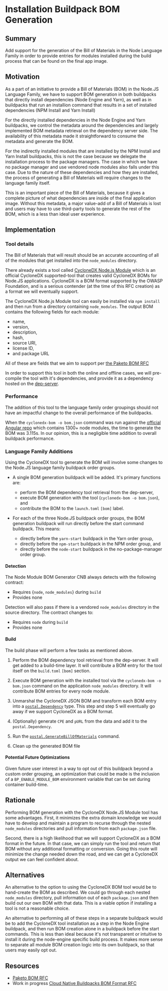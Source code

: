 #  Installation Buildpack BOM Generation

## Summary

Add support for the generation of the Bill of Materials in the Node Language
Family in order to provide entries for modules installed
during the build process that can be found on the final app image.

## Motivation

As a part of an initiative to provide a Bill of Materials (BOM) in the Node.JS
Language Family, we have to support BOM generation in both buildpacks that
directly install dependencies (Node Engine and Yarn), as well as in buildpacks
that run an installion command that results in a set of installed dependencies
(NPM Install and Yarn Install)

For the directly installed dependencies in the Node Engine and Yarn buildpacks,
we control the metadata around the dependencies and largely implemented BOM
metadata retrieval on the dependency server side. The availability of this
metadata made it straightforward to consume the metadata and generate the BOM.

For the indirectly installed modules that are installed by the NPM Install and
Yarn Install buildpacks, this is not the case because we delegate the
installation process to the package managers. The case in which we have no
package manager and use vendored node modules also falls under this case. Due
to the nature of these dependencies and how they are installed, the process of
generating a Bill of Materials will require changes to the language family itself.

This is an important piece of the Bill of Materials, because it gives a
complete picture of what dependencies are inside of the final application
image. Without this metadata, a major value-add of a Bill of Materials is lost
and users may have to use third-party tools to generate the rest of the BOM,
which is a less than ideal user experience.


## Implementation

### Tool details

The Bill of Materials that will result should be an accurate accounting of all
of the modules that get installed into the `node_modules` directory.

There already exists a tool called [CycloneDX Node.js
Module](https://github.com/CycloneDX/cyclonedx-node-module) which is an
official CycloneDX supported-tool that creates valid CycloneDX BOMs for Node.JS
applications. CycloneDX is a BOM format supported by the OWASP Foundation, and
is a serious contender (at the time of this RFC creation) as a format we will
eventually support.

The CycloneDX Node.js Module tool can easily be installed via `npm install` and
then run from a directory containing `node_modules`. The output BOM contains
the following fields for each module:
* name,
* version,
* description,
* hash,
* source URI,
* license ID,
* and package URL

All of these are fields that we aim to support per [the Paketo BOM
RFC](https://github.com/paketo-buildpacks/rfcs/blob/main/text/0033-bill-of-materials.md)

In order to support this tool in both the online and offline cases, we will
pre-compile the tool with it's dependencies, and provide it as a dependency
hosted on the [dep-server](https://github.com/paketo-buildpacks/dep-server).

### Performance

The addition of this tool to the language family order groupings should not
have an impactful change to the overall performance of the buildpacks.

When the `cyclonedx-bom -o bom.json` command was run against the [official
Angular repo](https://github.com/angular/angular) which contains 1300+ node
modules, the time to generate the BOM was 3.115s. In our opinion, this is a
negligible time addition to overall buildpack performance.

### Language Family Additions

Using the CycloneDX tool to generate the BOM will involve some changes to the
Node.JS language family buildpack order groups.

* A single BOM generation buildpack will be added. It's primary functions are:
  * perform the BOM dependency tool retrieval from the dep-server,
  * execute BOM generation with the tool (`cyclonedx-bom -o bom.json`), and
  * contribute the BOM to the `launch.toml` `[bom]` label.

* For each of the three Node.JS buildpack order groups, the BOM generation
  buildpack will run directly before the start command buildpack. This means:
  * directly before the `yarn-start` buildpack in the Yarn order group,
  * directly before the `npm-start` buildpack in the NPM order group, and
  * directly before the `node-start` buildpack in the no-package-manager order group.

#### Detection

The Node Module BOM Generator CNB always detects with the following contract:
  * Requires {`node`, `node_modules`} during `build`
  * Provides none

Detection will also pass if there is a vendored `node_modules` directory in the source
directory. The contract changes to:
  * Requires `node` during `build`
  * Provides none

#### Build

The build phase will perform a few tasks as mentioned above.

1. Perform the BOM dependency tool retrieval from the dep-server. It will get
   added to a build-time layer. It will contribute a BOM entry for the tool itself
   on the `build.toml` `[bom]` section.

2. Execute BOM generation with the installed tool via the `cyclonedx-bom -o
   bom.json` command on the application `node_modules` directory. It will
   contribute BOM entries for every node module.

3. Unmarshal the CycloneDX JSON BOM and transform each BOM entry into a
   [`postal.Dependency`](https://github.com/paketo-buildpacks/packit/blob/c5a40518f2c6bd913ade999b9e2d58d6892d2ea9/postal/buildpack.go#L12)
   type. This step and step 5 will eventually go away if we support CycloneDX
   as a BOM format.

4. (Optionally) generate `CPE` and `pURL` from the data and add it to the
  `postal.Dependency`.

5. Run the
  [`postal.GenerateBillOfMaterials`](https://github.com/paketo-buildpacks/packit/blob/c5a40518f2c6bd913ade999b9e2d58d6892d2ea9/postal/service.go#L186)
  command.

6. Clean up the generated BOM file

#### Potential Future Optimizations

Given future user interest in a way to opt out of this buildpack beyond a
custom order grouping, an optimization that could be made is the inclusion of a
`BP_ENABLE_MODULE_BOM` environment variable that can be set during container
build-time.

## Rationale

Performing BOM generation with the CycloneDX Node.JS Module tool has some
advantages. First, it minimizes the extra domain knowledge we would have to
develop and maintain a program to recurse through the nested `node_modules`
directories and pull information from each `package.json` file.

Second, there is a high likelihood that we will support CycloneDX as a BOM
format in the future. In that case, we can simply run the tool and return that
BOM without any additional formatting or conversion. Going this route will
minimize the change needed down the road, and we can get a CycloneDX output we
can feel confident about.

## Alternatives

An alternative to the option to using the CycloneDX BOM tool would be to
hand-create the BOM as described. We could go through each nested
`node_modules` directory, pull information out of each `package.json` and then
build out our own BOM with that data. This is a viable option if installing a
tool is not a reasonable choice.

An alternative to performing all of these steps in a separate buildpack would
be to add the CycloneDX tool installation as a step in the Node Engine
buildpack, and then run BOM creation alone in a buildpack before the start
commands. This is less than ideal because it's not transparent or intuitive to
install it during the node-engine specific build process. It makes more sense
to separate all module BOM creation logic into its own buildpack, so that users
may easily opt out.

## Resources

* [Paketo BOM RFC](https://github.com/paketo-buildpacks/rfcs/blob/main/text/0033-bill-of-materials.md)
* Work in progress [Cloud Native Buildpacks BOM Format
  RFC](https://github.com/buildpacks/rfcs/pull/166)
